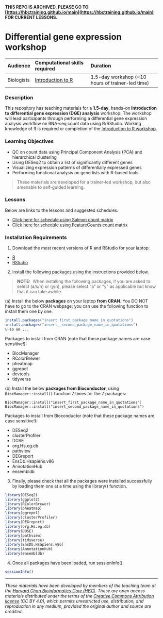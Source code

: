 **THIS REPO IS ARCHIVED, PLEASE GO TO [https://hbctraining.github.io/main](https://hbctraining.github.io/main) FOR CURRENT LESSONS.**

# Differential gene expression workshop

| Audience | Computational skills required| Duration |
:----------|:----------|:----------|
| Biologists | [Introduction to R](https://hbctraining.github.io/Intro-to-R/) | 1.5-day workshop (~10 hours of trainer-led time)|

### Description

This repository has teaching materials for a **1.5-day**, hands-on **Introduction to differential gene expression (DGE) analysis** workshop. The workshop will lead participants through performing a differential gene expression analysis workflow on RNA-seq count data using R/RStudio. Working knowledge of R is required or completion of the [Introduction to R workshop](https://hbctraining.github.io/Intro-to-R/).

### Learning Objectives

- QC on count data using Principal Component Analysis (PCA) and hierarchical clustering
- Using DESeq2 to obtain a list of significantly different genes
- Visualizing expression patterns of differentially expressed genes
- Performing functional analysis on gene lists with R-based tools

> These materials are developed for a trainer-led workshop, but also amenable to self-guided learning.

### Lessons

Below are links to the lessons and suggested schedules:

* [Click here for schedule using Salmon count matrix](https://hbctraining.github.io/DGE_workshop_salmon/schedule/)
* [Click here for schedule using FeatureCounts count matrix](schedule/1.5-day.md)


### Installation Requirements

1. Download the most recent versions of R and RStudio for your laptop:

 - [R](https://cran.r-project.org/) 
 - [RStudio](https://www.rstudio.com/products/rstudio/download/#download)

2. Install the following packages using the instructions provided below.

> **NOTE:**  When installing the following packages, if you are asked to select (a/s/n) or (y/n), please select “a” or "y" as applicable but know that it can take awhile.

(a) Install the below **packages** on your laptop **from CRAN**. You DO NOT have to go to the CRAN webpage; you can use the following function to install them one by one:

```r
install.packages("insert_first_package_name_in_quotations")
install.packages("insert__second_package_name_in_quotations")
& so on ...
```

Packages to install from CRAN (note that these package names are case sensitive!):

* BiocManager
* RColorBrewer
* pheatmap
* ggrepel
* devtools
* tidyverse


(b) Install the below **packages from Bioconductor**, using `BiocManager::install()` function 7 times for the 7 packages:

```
BiocManager::install("insert_first_package_name_in_quotations")
BiocManager::install("insert_second_package_name_in_quotations") 

```

Packages to install from Bioconductor (note that these package names are case sensitive!):

* DESeq2
* clusterProfiler
* DOSE
* org.Hs.eg.db
* pathview
* DEGreport
* EnsDb.Hsapiens.v86
* AnnotationHub
* ensembldb


3. Finally, please check that all the packages were installed successfully by loading them one at a time using the library() function.  

```r
library(DESeq2)
library(ggplot2)
library(RColorBrewer)
library(pheatmap)
library(ggrepel)
library(clusterProfiler)
library(DEGreport)
library(org.Hs.eg.db)
library(DOSE)
library(pathview)
library(tidyverse)
library(EnsDb.Hsapiens.v86)
library(AnnotationHub)
library(ensembldb)
```

4. Once all packages have been loaded, run sessionInfo().  

```r
sessionInfo()
```



****

*These materials have been developed by members of the teaching team at the [Harvard Chan Bioinformatics Core (HBC)](http://bioinformatics.sph.harvard.edu/). These are open access materials distributed under the terms of the [Creative Commons Attribution license](https://creativecommons.org/licenses/by/4.0/) (CC BY 4.0), which permits unrestricted use, distribution, and reproduction in any medium, provided the original author and source are credited.*
